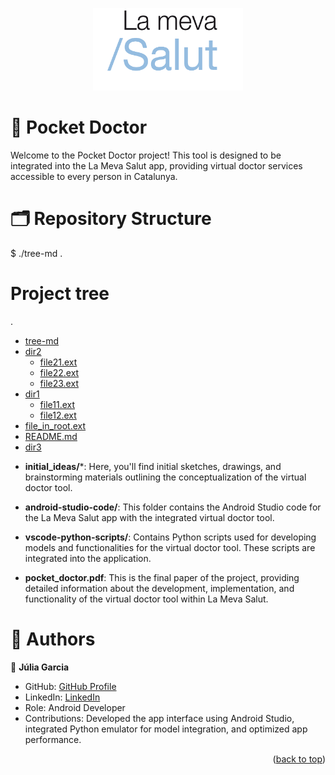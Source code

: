 <a name="readme-top"></a>
<div align="center">
  <!-- You are encouraged to replace this logo with your own! Otherwise you can also remove it. -->
  <img src="lmslogo.png" alt="logo" width="240"  height="auto" />
  <br/>
</div>

<!-- PROJECT DESCRIPTION -->

# 📖 Pocket Doctor <a name="about-project"></a>

Welcome to the Pocket Doctor project! This tool is designed to be integrated into the La Meva Salut app, providing virtual doctor services accessible to every person in Catalunya.

<!-- GITHUB REPOSITORY -->
# 🗂️ Repository Structure <a name="repo-structure"></a>

$ ./tree-md .
# Project tree

.
 * [tree-md](./tree-md)
 * [dir2](./dir2)
   * [file21.ext](./dir2/file21.ext)
   * [file22.ext](./dir2/file22.ext)
   * [file23.ext](./dir2/file23.ext)
 * [dir1](./dir1)
   * [file11.ext](./dir1/file11.ext)
   * [file12.ext](./dir1/file12.ext)
 * [file_in_root.ext](./file_in_root.ext)
 * [README.md](./README.md)
 * [dir3](./dir3)

- **initial_ideas/***: Here, you'll find initial sketches, drawings, and brainstorming materials outlining the conceptualization of the virtual doctor tool.

- **android-studio-code/**: This folder contains the Android Studio code for the La Meva Salut app with the integrated virtual doctor tool.
  
- **vscode-python-scripts/**: Contains Python scripts used for developing models and functionalities for the virtual doctor tool. These scripts are integrated into the application.
  
- **pocket_doctor.pdf**: This is the final paper of the project, providing detailed information about the development, implementation, and functionality of the virtual doctor tool within La Meva Salut.

<!-- AUTHORS -->

# 👥 Authors <a name="authors"></a>

👤 **Júlia Garcia**

  - GitHub: [GitHub Profile](https://github.com/juliagartor)
  - LinkedIn: [LinkedIn](www.linkedin.com/in/julia-garcia-torné)
  - Role: Android Developer
  - Contributions: Developed the app interface using Android Studio, integrated Python emulator for model integration, and optimized app performance.

<p align="right">(<a href="#readme-top">back to top</a>)</p>



